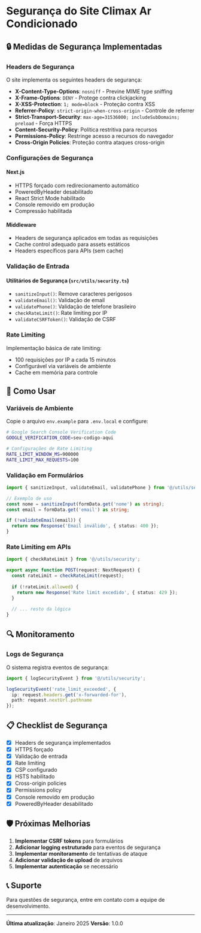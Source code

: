 # Segurança do Site Climax Ar Condicionado

## 🔒 Medidas de Segurança Implementadas

### Headers de Segurança

O site implementa os seguintes headers de segurança:

- **X-Content-Type-Options**: `nosniff` - Previne MIME type sniffing
- **X-Frame-Options**: `DENY` - Protege contra clickjacking
- **X-XSS-Protection**: `1; mode=block` - Proteção contra XSS
- **Referrer-Policy**: `strict-origin-when-cross-origin` - Controle de referrer
- **Strict-Transport-Security**: `max-age=31536000; includeSubDomains; preload` - Força HTTPS
- **Content-Security-Policy**: Política restritiva para recursos
- **Permissions-Policy**: Restringe acesso a recursos do navegador
- **Cross-Origin Policies**: Proteção contra ataques cross-origin

### Configurações de Segurança

#### Next.js
- HTTPS forçado com redirecionamento automático
- PoweredByHeader desabilitado
- React Strict Mode habilitado
- Console removido em produção
- Compressão habilitada

#### Middleware
- Headers de segurança aplicados em todas as requisições
- Cache control adequado para assets estáticos
- Headers específicos para APIs (sem cache)

### Validação de Entrada

#### Utilitários de Segurança (`src/utils/security.ts`)
- `sanitizeInput()`: Remove caracteres perigosos
- `validateEmail()`: Validação de email
- `validatePhone()`: Validação de telefone brasileiro
- `checkRateLimit()`: Rate limiting por IP
- `validateCSRFToken()`: Validação de CSRF

### Rate Limiting

Implementação básica de rate limiting:
- 100 requisições por IP a cada 15 minutos
- Configurável via variáveis de ambiente
- Cache em memória para controle

## 🚀 Como Usar

### Variáveis de Ambiente

Copie o arquivo `env.example` para `.env.local` e configure:

```bash
# Google Search Console Verification Code
GOOGLE_VERIFICATION_CODE=seu-codigo-aqui

# Configurações de Rate Limiting
RATE_LIMIT_WINDOW_MS=900000
RATE_LIMIT_MAX_REQUESTS=100
```

### Validação em Formulários

```typescript
import { sanitizeInput, validateEmail, validatePhone } from '@/utils/security';

// Exemplo de uso
const nome = sanitizeInput(formData.get('nome') as string);
const email = formData.get('email') as string;

if (!validateEmail(email)) {
  return new Response('Email inválido', { status: 400 });
}
```

### Rate Limiting em APIs

```typescript
import { checkRateLimit } from '@/utils/security';

export async function POST(request: NextRequest) {
  const rateLimit = checkRateLimit(request);
  
  if (!rateLimit.allowed) {
    return new Response('Rate limit excedido', { status: 429 });
  }
  
  // ... resto da lógica
}
```

## 🔍 Monitoramento

### Logs de Segurança

O sistema registra eventos de segurança:

```typescript
import { logSecurityEvent } from '@/utils/security';

logSecurityEvent('rate_limit_exceeded', {
  ip: request.headers.get('x-forwarded-for'),
  path: request.nextUrl.pathname
});
```

## 📋 Checklist de Segurança

- [x] Headers de segurança implementados
- [x] HTTPS forçado
- [x] Validação de entrada
- [x] Rate limiting
- [x] CSP configurado
- [x] HSTS habilitado
- [x] Cross-origin policies
- [x] Permissions policy
- [x] Console removido em produção
- [x] PoweredByHeader desabilitado

## 🛡️ Próximas Melhorias

1. **Implementar CSRF tokens** para formulários
2. **Adicionar logging estruturado** para eventos de segurança
3. **Implementar monitoramento** de tentativas de ataque
4. **Adicionar validação de upload** de arquivos
5. **Implementar autenticação** se necessário

## 📞 Suporte

Para questões de segurança, entre em contato com a equipe de desenvolvimento.

---

**Última atualização**: Janeiro 2025
**Versão**: 1.0.0 
